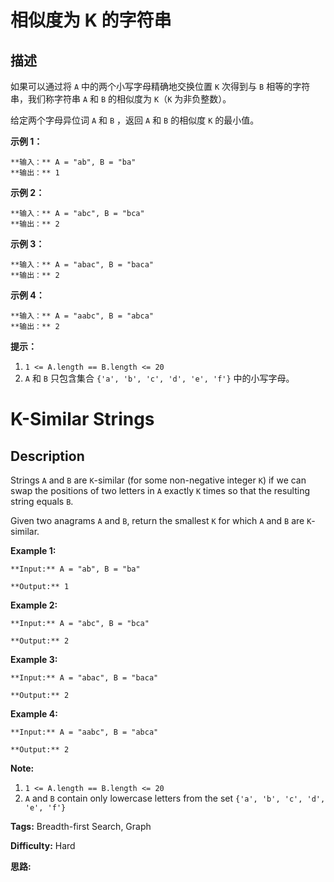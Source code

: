 # 相似度为 K 的字符串

## 描述

如果可以通过将 `A` 中的两个小写字母精确地交换位置 `K` 次得到与 `B` 相等的字符串，我们称字符串 `A` 和 `B` 的相似度为 `K`（`K` 为非负整数）。

给定两个字母异位词 `A` 和 `B` ，返回 `A` 和 `B` 的相似度 `K` 的最小值。



**示例 1：**

    
    
    **输入：** A = "ab", B = "ba"
    **输出：** 1
    

**示例 2：**

    
    
    **输入：** A = "abc", B = "bca"
    **输出：** 2
    

**示例 3：**

    
    
    **输入：** A = "abac", B = "baca"
    **输出：** 2
    

**示例 4：**

    
    
    **输入：** A = "aabc", B = "abca"
    **输出：** 2



**提示：**

  1. `1 <= A.length == B.length <= 20`
  2. `A` 和 `B` 只包含集合 `{'a', 'b', 'c', 'd', 'e', 'f'}` 中的小写字母。



# K-Similar Strings

## Description



Strings `A` and `B` are `K`-similar (for some non-negative integer `K`) if we can swap the positions of two letters in `A` exactly `K` times so that the resulting string equals `B`.

Given two anagrams `A` and `B`, return the smallest `K` for which `A` and `B` are `K`-similar.

**Example 1:**

    
    
    **Input:** A = "ab", B = "ba"
    **Output:** 1
    

**Example 2:**

    
    
    **Input:** A = "abc", B = "bca"
    **Output:** 2
    

**Example 3:**

    
    
    **Input:** A = "abac", B = "baca"
    **Output:** 2
    

**Example 4:**

    
    
    **Input:** A = "aabc", B = "abca"
    **Output:** 2

**Note:**

  1. `1 <= A.length == B.length <= 20`
  2. `A` and `B` contain only lowercase letters from the set `{'a', 'b', 'c', 'd', 'e', 'f'}`


**Tags:** Breadth-first Search, Graph

**Difficulty:** Hard

**思路:**
